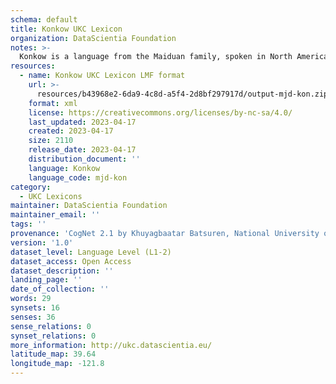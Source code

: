 ```yaml
---
schema: default
title: Konkow UKC Lexicon
organization: DataScientia Foundation
notes: >-
  Konkow is a language from the Maiduan family, spoken in North America. The UKC Lexicon of Konkow is represented as a lexico-semantic network. It consists of words, word senses, synsets, as well as sense-level and synset-level relationships.
resources:
  - name: Konkow UKC Lexicon LMF format
    url: >-
      resources/b43968e2-6da9-4c8d-a5f4-2d8bf297917d/output-mjd-kon.zip
    format: xml
    license: https://creativecommons.org/licenses/by-nc-sa/4.0/
    last_updated: 2023-04-17
    created: 2023-04-17
    size: 2110
    release_date: 2023-04-17
    distribution_document: ''
    language: Konkow
    language_code: mjd-kon
category:
  - UKC Lexicons
maintainer: DataScientia Foundation
maintainer_email: ''
tags: ''
provenance: 'CogNet 2.1 by Khuyagbaatar Batsuren, National University of Mongolia (http://cognet.ukc.disi.unitn.it); Native Languages of the Americas 2021.11. by Laura Redish and Orrin Lewis (http://www.native-languages.org); Princeton WordNet 2.1 by Princeton University (https://wordnet.princeton.edu)'
version: '1.0'
dataset_level: Language Level (L1-2)
dataset_access: Open Access
dataset_description: ''
landing_page: ''
date_of_collection: ''
words: 29
synsets: 16
senses: 36
sense_relations: 0
synset_relations: 0
more_information: http://ukc.datascientia.eu/
latitude_map: 39.64
longitude_map: -121.8
---
```

